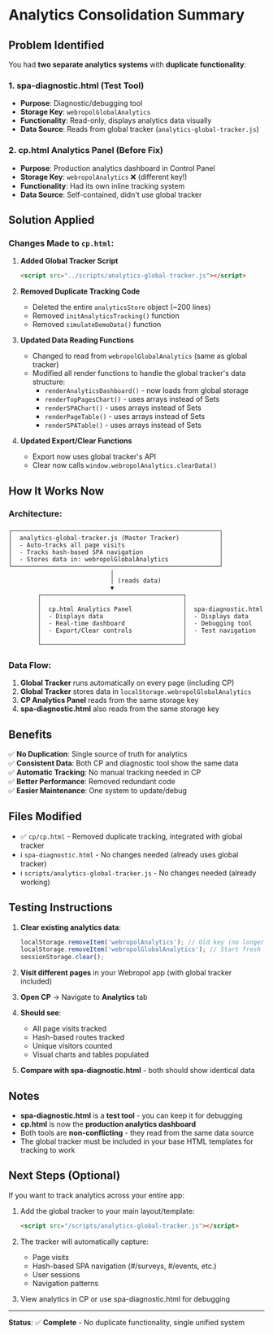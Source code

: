 # Analytics Consolidation Summary

## Problem Identified
You had **two separate analytics systems** with **duplicate functionality**:

### 1. **spa-diagnostic.html** (Test Tool)
- **Purpose**: Diagnostic/debugging tool
- **Storage Key**: `webropolGlobalAnalytics`
- **Functionality**: Read-only, displays analytics data visually
- **Data Source**: Reads from global tracker (`analytics-global-tracker.js`)

### 2. **cp.html Analytics Panel** (Before Fix)
- **Purpose**: Production analytics dashboard in Control Panel
- **Storage Key**: `webropolAnalytics` ❌ (different key!)
- **Functionality**: Had its own inline tracking system
- **Data Source**: Self-contained, didn't use global tracker

## Solution Applied

### Changes Made to `cp.html`:

1. **Added Global Tracker Script**
   ```html
   <script src="../scripts/analytics-global-tracker.js"></script>
   ```

2. **Removed Duplicate Tracking Code**
   - Deleted the entire `analyticsStore` object (~200 lines)
   - Removed `initAnalyticsTracking()` function
   - Removed `simulateDemoData()` function

3. **Updated Data Reading Functions**
   - Changed to read from `webropolGlobalAnalytics` (same as global tracker)
   - Modified all render functions to handle the global tracker's data structure:
     - `renderAnalyticsDashboard()` - now loads from global storage
     - `renderTopPagesChart()` - uses arrays instead of Sets
     - `renderSPAChart()` - uses arrays instead of Sets
     - `renderPageTable()` - uses arrays instead of Sets
     - `renderSPATable()` - uses arrays instead of Sets

4. **Updated Export/Clear Functions**
   - Export now uses global tracker's API
   - Clear now calls `window.webropolAnalytics.clearData()`

## How It Works Now

### Architecture:
```
┌─────────────────────────────────────────────────────────┐
│  analytics-global-tracker.js (Master Tracker)           │
│  - Auto-tracks all page visits                          │
│  - Tracks hash-based SPA navigation                     │
│  - Stores data in: webropolGlobalAnalytics              │
└─────────────────────────────────────────────────────────┘
                            │
                            │ (reads data)
                            ▼
        ┌───────────────────────────────────────┐
        │                                       │
        │  cp.html Analytics Panel              │  spa-diagnostic.html
        │  - Displays data                      │  - Displays data
        │  - Real-time dashboard                │  - Debugging tool
        │  - Export/Clear controls              │  - Test navigation
        │                                       │
        └───────────────────────────────────────┘
```

### Data Flow:
1. **Global Tracker** runs automatically on every page (including CP)
2. **Global Tracker** stores data in `localStorage.webropolGlobalAnalytics`
3. **CP Analytics Panel** reads from the same storage key
4. **spa-diagnostic.html** also reads from the same storage key

## Benefits

✅ **No Duplication**: Single source of truth for analytics  
✅ **Consistent Data**: Both CP and diagnostic tool show the same data  
✅ **Automatic Tracking**: No manual tracking needed in CP  
✅ **Better Performance**: Removed redundant code  
✅ **Easier Maintenance**: One system to update/debug  

## Files Modified

- ✅ `cp/cp.html` - Removed duplicate tracking, integrated with global tracker
- ℹ️ `spa-diagnostic.html` - No changes needed (already uses global tracker)
- ℹ️ `scripts/analytics-global-tracker.js` - No changes needed (already working)

## Testing Instructions

1. **Clear existing analytics data**:
   ```javascript
   localStorage.removeItem('webropolAnalytics'); // Old key (no longer used)
   localStorage.removeItem('webropolGlobalAnalytics'); // Start fresh
   sessionStorage.clear();
   ```

2. **Visit different pages** in your Webropol app (with global tracker included)

3. **Open CP** → Navigate to **Analytics** tab

4. **Should see**:
   - All page visits tracked
   - Hash-based routes tracked
   - Unique visitors counted
   - Visual charts and tables populated

5. **Compare with spa-diagnostic.html** - both should show identical data

## Notes

- **spa-diagnostic.html** is a **test tool** - you can keep it for debugging
- **cp.html** is now the **production analytics dashboard**
- Both tools are **non-conflicting** - they read from the same data source
- The global tracker must be included in your base HTML templates for tracking to work

## Next Steps (Optional)

If you want to track analytics across your entire app:

1. Add the global tracker to your main layout/template:
   ```html
   <script src="/scripts/analytics-global-tracker.js"></script>
   ```

2. The tracker will automatically capture:
   - Page visits
   - Hash-based SPA navigation (#/surveys, #/events, etc.)
   - User sessions
   - Navigation patterns

3. View analytics in CP or use spa-diagnostic.html for debugging

---
**Status**: ✅ **Complete** - No duplicate functionality, single unified system
